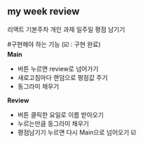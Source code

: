 ## my week review

리액트 기본주차 개인 과제
일주일 평점 남기기

#구현해야 하는 기능 (☑️ : 구현 완료)<br>
<strong>Main</strong>
- 버튼 누르면 review로 넘어가기
- 새로고침마다 랜덤으로 평점값 주기
- 동그라미 채우기

<strong>Review</strong>
- 버튼 클릭한 요일로 이름 받아오기
- 누르는만큼 동그라미 채우기
- 평점남기기 누르면 다시 Main으로 넘어오기 ☑️

